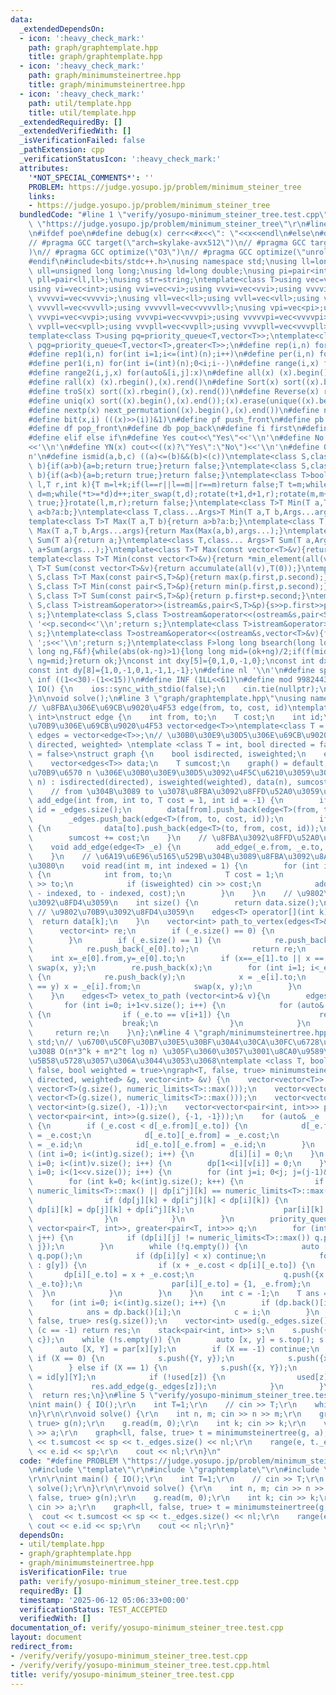 ```yaml
---
data:
  _extendedDependsOn:
  - icon: ':heavy_check_mark:'
    path: graph/graphtemplate.hpp
    title: graph/graphtemplate.hpp
  - icon: ':heavy_check_mark:'
    path: graph/minimumsteinertree.hpp
    title: graph/minimumsteinertree.hpp
  - icon: ':heavy_check_mark:'
    path: util/template.hpp
    title: util/template.hpp
  _extendedRequiredBy: []
  _extendedVerifiedWith: []
  _isVerificationFailed: false
  _pathExtension: cpp
  _verificationStatusIcon: ':heavy_check_mark:'
  attributes:
    '*NOT_SPECIAL_COMMENTS*': ''
    PROBLEM: https://judge.yosupo.jp/problem/minimum_steiner_tree
    links:
    - https://judge.yosupo.jp/problem/minimum_steiner_tree
  bundledCode: "#line 1 \"verify/yosupo-minimum_steiner_tree.test.cpp\"\n#define PROBLEM\
    \ \"https://judge.yosupo.jp/problem/minimum_steiner_tree\"\r\n#line 2 \"util/template.hpp\"\
    \n#ifdef poe\n#define debug(x) cerr<<#x<<\": \"<<x<<endl\n#else\n#define debug(x)\n\
    // #pragma GCC target(\"arch=skylake-avx512\")\n// #pragma GCC target(\"avx2\"\
    )\n// #pragma GCC optimize(\"O3\")\n// #pragma GCC optimize(\"unroll-loops\")\n\
    #endif\n#include<bits/stdc++.h>\nusing namespace std;\nusing ll=long long;\nusing\
    \ ull=unsigned long long;\nusing ld=long double;\nusing pi=pair<int,int>;\nusing\
    \ pll=pair<ll,ll>;\nusing str=string;\ntemplate<class T>using vec=vector<T>;\n\
    using vi=vec<int>;using vvi=vec<vi>;using vvvi=vec<vvi>;using vvvvi=vec<vvvi>;using\
    \ vvvvvi=vec<vvvvi>;\nusing vll=vec<ll>;using vvll=vec<vll>;using vvvll=vec<vvll>;using\
    \ vvvvll=vec<vvvll>;using vvvvvll=vec<vvvvll>;\nusing vpi=vec<pi>;using vvpi=vec<vpi>;using\
    \ vvvpi=vec<vvpi>;using vvvvpi=vec<vvvpi>;using vvvvvpi=vec<vvvvpi>;\nusing vpll=vec<pll>;using\
    \ vvpll=vec<vpll>;using vvvpll=vec<vvpll>;using vvvvpll=vec<vvvpll>;using vvvvvpll=vec<vvvvpll>;\n\
    template<class T>using pq=priority_queue<T,vector<T>>;\ntemplate<class T>using\
    \ pqg=priority_queue<T,vector<T>,greater<T>>;\n#define rep(i,n) for(int i=0;i<(int)(n);i++)\n\
    #define rep1(i,n) for(int i=1;i<=(int)(n);i++)\n#define per(i,n) for(int i=(int)(n)-1;0<=i;i--)\n\
    #define per1(i,n) for(int i=(int)(n);0<i;i--)\n#define range(i,x) for(auto&i:x)\n\
    #define range2(i,j,x) for(auto&[i,j]:x)\n#define all(x) (x).begin(),(x).end()\n\
    #define rall(x) (x).rbegin(),(x).rend()\n#define Sort(x) sort((x).begin(),(x).end())\n\
    #define troS(x) sort((x).rbegin(),(x).rend())\n#define Reverse(x) reverse((x).begin(),(x).end())\n\
    #define uniq(x) sort((x).begin(),(x).end());(x).erase(unique((x).begin(),(x).end()),(x).end())\n\
    #define nextp(x) next_permutation((x).begin(),(x).end())\n#define nextc(x,k) next_combination((x).begin(),(x).end(),k)\n\
    #define bit(x,i) (((x)>>(i))&1)\n#define pf push_front\n#define pb push_back\n\
    #define df pop_front\n#define db pop_back\n#define fi first\n#define se second\n\
    #define elif else if\n#define Yes cout<<\"Yes\"<<'\\n'\n#define No cout<<\"No\"\
    <<'\\n'\n#define YN(x) cout<<((x)?\"Yes\":\"No\")<<'\\n'\n#define O(x) cout<<(x)<<'\\\
    n'\n#define ismid(a,b,c) ((a)<=(b)&&(b)<(c))\ntemplate<class S,class T>bool chmin(S&a,T\
    \ b){if(a>b){a=b;return true;}return false;}\ntemplate<class S,class T>bool chmax(S&a,T\
    \ b){if(a<b){a=b;return true;}return false;}\ntemplate<class T>bool next_combination(T\
    \ l,T r,int k){T m=l+k;if(l==r||l==m||r==m)return false;T t=m;while(l!=t){t--;if(*t<*(r-1)){T\
    \ d=m;while(*t>=*d)d++;iter_swap(t,d);rotate(t+1,d+1,r);rotate(m,m+(r-d)-1,r);return\
    \ true;}}rotate(l,m,r);return false;}\ntemplate<class T>T Min(T a,T b){return\
    \ a<b?a:b;}\ntemplate<class T,class...Args>T Min(T a,T b,Args...args){return Min(Min(a,b),args...);}\n\
    template<class T>T Max(T a,T b){return a>b?a:b;}\ntemplate<class T,class...Args>T\
    \ Max(T a,T b,Args...args){return Max(Max(a,b),args...);}\ntemplate<class T>T\
    \ Sum(T a){return a;}\ntemplate<class T,class... Args>T Sum(T a,Args... args){return\
    \ a+Sum(args...);}\ntemplate<class T>T Max(const vector<T>&v){return *max_element(all(v));}\n\
    template<class T>T Min(const vector<T>&v){return *min_element(all(v));}\ntemplate<class\
    \ T>T Sum(const vector<T>&v){return accumulate(all(v),T(0));}\ntemplate<class\
    \ S,class T>T Max(const pair<S,T>&p){return max(p.first,p.second);}\ntemplate<class\
    \ S,class T>T Min(const pair<S,T>&p){return min(p.first,p.second);}\ntemplate<class\
    \ S,class T>T Sum(const pair<S,T>&p){return p.first+p.second;}\ntemplate<class\
    \ S,class T>istream&operator>>(istream&s,pair<S,T>&p){s>>p.first>>p.second;return\
    \ s;}\ntemplate<class S,class T>ostream&operator<<(ostream&s,pair<S,T>&p){s<<p.first<<'\
    \ '<<p.second<<'\\n';return s;}\ntemplate<class T>istream&operator>>(istream&s,vector<T>&v){for(auto&i:v)s>>i;return\
    \ s;}\ntemplate<class T>ostream&operator<<(ostream&s,vector<T>&v){for(auto&i:v)s<<i<<'\
    \ ';s<<'\\n';return s;}\ntemplate<class F>long long bsearch(long long ok,long\
    \ long ng,F&f){while(abs(ok-ng)>1){long long mid=(ok+ng)/2;if(f(mid))ok=mid;else\
    \ ng=mid;}return ok;}\nconst int dxy[5]={0,1,0,-1,0};\nconst int dx[8]={0,1,0,-1,1,1,-1,-1};\n\
    const int dy[8]={1,0,-1,0,1,-1,1,-1};\n#define nl '\\n'\n#define sp ' '\n#define\
    \ inf ((1<<30)-(1<<15))\n#define INF (1LL<<61)\n#define mod 998244353\n\nvoid\
    \ IO() {\n    ios::sync_with_stdio(false);\n    cin.tie(nullptr);\n    cout<<fixed<<setprecision(30);\n\
    }\n\nvoid solve();\n#line 3 \"graph/graphtemplate.hpp\"\nusing namespace std;\n\
    // \u8FBA\u306E\u69CB\u9020\u4F53 edge(from, to, cost, id)\ntemplate<class T =\
    \ int>\nstruct edge {\n    int from, to;\n    T cost;\n    int id;\n};\n// \u9802\
    \u70B9\u306E\u69CB\u9020\u4F53 vector<edge<T>>\ntemplate<class T = int>\nusing\
    \ edges = vector<edge<T>>;\n// \u30B0\u30E9\u30D5\u306E\u69CB\u9020\u4F53 graph<T,\
    \ directed, weighted> \ntemplate <class T = int, bool directed = false, bool weighted\
    \ = false>\nstruct graph {\n    bool isdirected, isweighted;\n    edges<T> _edges;\n\
    \    vector<edges<T>> data;\n    T sumcost;\n    graph() = default;\n    // \u9802\
    \u70B9\u6570 n \u306E\u30B0\u30E9\u30D5\u3092\u4F5C\u6210\u3059\u308B\n    graph(int\
    \ n) : isdirected(directed), isweighted(weighted), data(n), sumcost(T{}) {}\n\
    \    // from \u304B\u3089 to \u3078\u8FBA\u3092\u8FFD\u52A0\u3059\u308B\n    void\
    \ add_edge(int from, int to, T cost = 1, int id = -1) {\n        if (id == -1)\
    \ id = _edges.size();\n        data[from].push_back(edge<T>(from, to, cost, id));\n\
    \        _edges.push_back(edge<T>(from, to, cost, id));\n        if (!isdirected)\
    \ {\n            data[to].push_back(edge<T>(to, from, cost, id));\n        }\n\
    \        sumcost += cost;\n    }\n    // \u8FBA\u3092\u8FFD\u52A0\u3059\u308B\n\
    \    void add_edge(edge<T> _e) {\n        add_edge(_e.from, _e.to, _e.cost, _e.id);\n\
    \    }\n    // \u6A19\u6E96\u5165\u529B\u304B\u3089\u8FBA\u3092\u8AAD\u307F\u8FBC\
    \u3080\n    void read(int m, int indexed = 1) {\n        for (int i=0; i<m; i++)\
    \ {\n            int from, to;\n            T cost = 1;\n            cin >> from\
    \ >> to;\n            if (isweighted) cin >> cost;\n            add_edge(from\
    \ - indexed, to - indexed, cost);\n        }\n    }\n    // \u9802\u70B9\u6570\
    \u3092\u8FD4\u3059\n    int size() {\n        return data.size();\n    }\n   \
    \ // \u9802\u70B9\u3092\u8FD4\u3059\n    edges<T> operator[](int k) {\n      \
    \  return data[k];\n    }\n    vector<int> path_to_vertex(edges<T>& _e) {\n  \
    \      vector<int> re;\n        if (_e.size() == 0) {\n            return re;\n\
    \        }\n        if (_e.size() == 1) {\n            re.push_back(_e[0].from);\n\
    \            re.push_back(_e[0].to);\n            return re;\n        }\n    \
    \    int x=_e[0].from,y=_e[0].to;\n        if (x==_e[1].to || x == _e[1].from)\
    \ swap(x, y);\n        re.push_back(x);\n        for (int i=1; i<_e.size(); i++)\
    \ {\n            re.push_back(y);\n            x = _e[i].to;\n            if (x\
    \ == y) x = _e[i].from;\n            swap(x, y);\n        }\n        return re;\n\
    \    }\n    edges<T> vetex_to_path (vector<int>& v){\n        edges<T> re;\n \
    \       for (int i=0; i+1<v.size(); i++) {\n            for (auto& _e : this[v[i]])\
    \ {\n                if (_e.to == v[i+1]) {\n                    re.push_back(_e);\n\
    \                    break;\n                }\n            }\n        }\n   \
    \     return re;\n    }\n};\n#line 4 \"graph/minimumsteinertree.hpp\"\nusing namespace\
    \ std;\n// \u6700\u5C0F\u30B7\u30E5\u30BF\u30A4\u30CA\u30FC\u6728\u3092\u6C42\u3081\
    \u308B O(n*3^k + m*2^t log n) \u305F\u3060\u3057\u3001\u8CA0\u9589\u8DEF\u304C\
    \u5B58\u5728\u3057\u306A\u3044\u3053\u3068\ntemplate <class T, bool directed =\
    \ false, bool weighted = true>\ngraph<T, false, true> minimumsteinertree(graph<T,\
    \ directed, weighted> &g, vector<int> &v) {\n    vector<vector<T>> dp(1<<v.size(),\
    \ vector<T>(g.size(), numeric_limits<T>::max()));\n    vector<vector<T>> d(g.size(),\
    \ vector<T>(g.size(), numeric_limits<T>::max()));\n    vector<vector<int>> id(g.size(),\
    \ vector<int>(g.size(), -1));\n    vector<vector<pair<int, int>>> par(1<<v.size(),\
    \ vector<pair<int, int>>(g.size(), {-1, -1}));\n    for (auto& _e : g._edges)\
    \ {\n        if (_e.cost < d[_e.from][_e.to]) {\n            d[_e.from][_e.to]\
    \ = _e.cost;\n            d[_e.to][_e.from] = _e.cost;\n            id[_e.from][_e.to]\
    \ = _e.id;\n            id[_e.to][_e.from] = _e.id;\n        }\n    }\n    for\
    \ (int i=0; i<(int)g.size(); i++) {\n        d[i][i] = 0;\n    }\n    for (int\
    \ i=0; i<(int)v.size(); i++) {\n        dp[1<<i][v[i]] = 0;\n    }\n    for (int\
    \ i=0; i<(1<<v.size()); i++) {\n        for (int j=i; 0<j; j=(j-1)&i) {\n    \
    \        for (int k=0; k<(int)g.size(); k++) {\n                if (dp[j][k] ==\
    \ numeric_limits<T>::max() || dp[i^j][k] == numeric_limits<T>::max()) continue;\n\
    \                if (dp[j][k] + dp[i^j][k] < dp[i][k]) {\n                   \
    \ dp[i][k] = dp[j][k] + dp[i^j][k];\n                    par[i][k] = {0, j};\n\
    \                }\n            }\n        }\n        priority_queue<pair<T, int>,\
    \ vector<pair<T, int>>, greater<pair<T, int>>> q;\n        for (int j=0; j<(int)g.size();\
    \ j++) {\n            if (dp[i][j] != numeric_limits<T>::max()) q.push({dp[i][j],\
    \ j});\n        }\n        while (!q.empty()) {\n            auto [x, y] = q.top();\
    \ q.pop();\n            if (dp[i][y] < x) continue;\n            for (auto& _e\
    \ : g[y]) {\n                if (x + _e.cost < dp[i][_e.to]) {\n             \
    \       dp[i][_e.to] = x + _e.cost;\n                    q.push({x + _e.cost,\
    \ _e.to});\n                    par[i][_e.to] = {1, _e.from};\n              \
    \  }\n            }\n        }\n    }\n    int c = -1;\n    T ans = numeric_limits<T>::max();\n\
    \    for (int i=0; i<(int)g.size(); i++) {\n        if (dp.back()[i] < ans) {\n\
    \            ans = dp.back()[i];\n            c = i;\n        }\n    }\n    graph<T,\
    \ false, true> res(g.size());\n    vector<int> used(g._edges.size());\n    if\
    \ (c == -1) return res;\n    stack<pair<int, int>> s;\n    s.push({(1<<v.size())-1,\
    \ c});\n    while (!s.empty()) {\n        auto [x, y] = s.top(); s.pop();\n  \
    \      auto [X, Y] = par[x][y];\n        if (X == -1) continue;\n        else\
    \ if (X == 0) {\n            s.push({Y, y});\n            s.push({x^Y, y});\n\
    \        } else if (X == 1) {\n            s.push({x, Y});\n            int z\
    \ = id[y][Y];\n            if (!used[z]) {\n                used[z] = 1;\n   \
    \             res.add_edge(g._edges[z]);\n            }\n        }\n    }\n  \
    \  return res;\n}\n#line 5 \"verify/yosupo-minimum_steiner_tree.test.cpp\"\n\r\
    \nint main() { IO();\r\n    int T=1;\r\n    // cin >> T;\r\n    while (T--) solve();\r\
    \n}\r\n\r\nvoid solve() {\r\n    int n, m; cin >> n >> m;\r\n    graph<ll, false,\
    \ true> g(n);\r\n    g.read(m, 0);\r\n    int k; cin >> k;\r\n    vi a(k); cin\
    \ >> a;\r\n    graph<ll, false, true> t = minimumsteinertree(g, a);\r\n    cout\
    \ << t.sumcost << sp << t._edges.size() << nl;\r\n    range(e, t._edges) cout\
    \ << e.id << sp;\r\n    cout << nl;\r\n}\n"
  code: "#define PROBLEM \"https://judge.yosupo.jp/problem/minimum_steiner_tree\"\r\
    \n#include \"template\"\r\n#include \"graphtemplate\"\r\n#include \"minimumsteinertree\"\
    \r\n\r\nint main() { IO();\r\n    int T=1;\r\n    // cin >> T;\r\n    while (T--)\
    \ solve();\r\n}\r\n\r\nvoid solve() {\r\n    int n, m; cin >> n >> m;\r\n    graph<ll,\
    \ false, true> g(n);\r\n    g.read(m, 0);\r\n    int k; cin >> k;\r\n    vi a(k);\
    \ cin >> a;\r\n    graph<ll, false, true> t = minimumsteinertree(g, a);\r\n  \
    \  cout << t.sumcost << sp << t._edges.size() << nl;\r\n    range(e, t._edges)\
    \ cout << e.id << sp;\r\n    cout << nl;\r\n}"
  dependsOn:
  - util/template.hpp
  - graph/graphtemplate.hpp
  - graph/minimumsteinertree.hpp
  isVerificationFile: true
  path: verify/yosupo-minimum_steiner_tree.test.cpp
  requiredBy: []
  timestamp: '2025-06-12 05:06:33+00:00'
  verificationStatus: TEST_ACCEPTED
  verifiedWith: []
documentation_of: verify/yosupo-minimum_steiner_tree.test.cpp
layout: document
redirect_from:
- /verify/verify/yosupo-minimum_steiner_tree.test.cpp
- /verify/verify/yosupo-minimum_steiner_tree.test.cpp.html
title: verify/yosupo-minimum_steiner_tree.test.cpp
---
```

